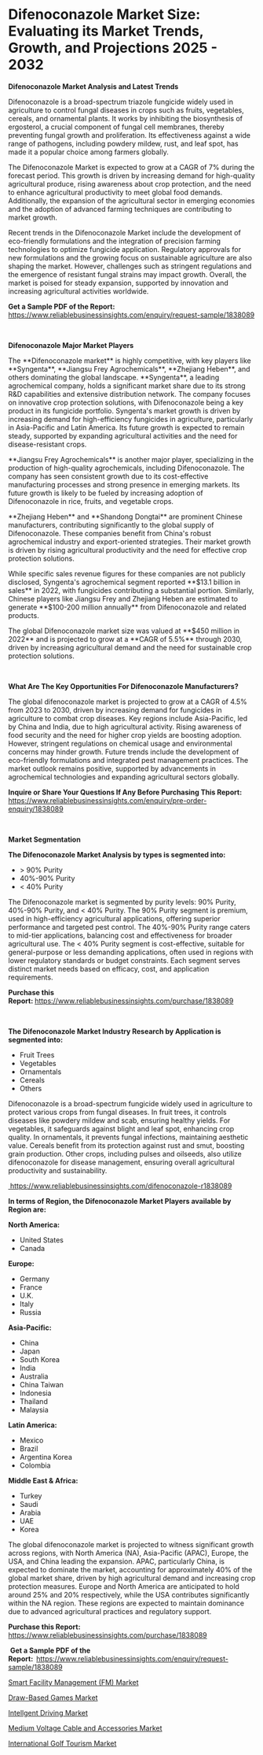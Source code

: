 <p><h1>Difenoconazole Market Size: Evaluating its Market Trends, Growth, and Projections 2025 - 2032</h1></p><p><strong>Difenoconazole Market Analysis and Latest Trends</strong></p>
<p><p>Difenoconazole is a broad-spectrum triazole fungicide widely used in agriculture to control fungal diseases in crops such as fruits, vegetables, cereals, and ornamental plants. It works by inhibiting the biosynthesis of ergosterol, a crucial component of fungal cell membranes, thereby preventing fungal growth and proliferation. Its effectiveness against a wide range of pathogens, including powdery mildew, rust, and leaf spot, has made it a popular choice among farmers globally.</p><p>The Difenoconazole Market is expected to grow at a CAGR of 7% during the forecast period. This growth is driven by increasing demand for high-quality agricultural produce, rising awareness about crop protection, and the need to enhance agricultural productivity to meet global food demands. Additionally, the expansion of the agricultural sector in emerging economies and the adoption of advanced farming techniques are contributing to market growth.</p><p>Recent trends in the Difenoconazole Market include the development of eco-friendly formulations and the integration of precision farming technologies to optimize fungicide application. Regulatory approvals for new formulations and the growing focus on sustainable agriculture are also shaping the market. However, challenges such as stringent regulations and the emergence of resistant fungal strains may impact growth. Overall, the market is poised for steady expansion, supported by innovation and increasing agricultural activities worldwide.</p></p>
<p><strong>Get a Sample PDF of the Report:&nbsp;</strong> <a href="https://www.reliablebusinessinsights.com/enquiry/request-sample/1838089?utm_campaign=1138&utm_medium=2&utm_source=Github&utm_content=ia&utm_term=26012025&utm_id=difenoconazole">https://www.reliablebusinessinsights.com/enquiry/request-sample/1838089</a></p>
<p>&nbsp;</p>
<p><strong>Difenoconazole Major Market Players</strong></p>
<p><p>The **Difenoconazole market** is highly competitive, with key players like **Syngenta**, **Jiangsu Frey Agrochemicals**, **Zhejiang Heben**, and others dominating the global landscape. **Syngenta**, a leading agrochemical company, holds a significant market share due to its strong R&D capabilities and extensive distribution network. The company focuses on innovative crop protection solutions, with Difenoconazole being a key product in its fungicide portfolio. Syngenta's market growth is driven by increasing demand for high-efficiency fungicides in agriculture, particularly in Asia-Pacific and Latin America. Its future growth is expected to remain steady, supported by expanding agricultural activities and the need for disease-resistant crops.</p><p>**Jiangsu Frey Agrochemicals** is another major player, specializing in the production of high-quality agrochemicals, including Difenoconazole. The company has seen consistent growth due to its cost-effective manufacturing processes and strong presence in emerging markets. Its future growth is likely to be fueled by increasing adoption of Difenoconazole in rice, fruits, and vegetable crops.</p><p>**Zhejiang Heben** and **Shandong Dongtai** are prominent Chinese manufacturers, contributing significantly to the global supply of Difenoconazole. These companies benefit from China's robust agrochemical industry and export-oriented strategies. Their market growth is driven by rising agricultural productivity and the need for effective crop protection solutions.</p><p>While specific sales revenue figures for these companies are not publicly disclosed, Syngenta's agrochemical segment reported **$13.1 billion in sales** in 2022, with fungicides contributing a substantial portion. Similarly, Chinese players like Jiangsu Frey and Zhejiang Heben are estimated to generate **$100-200 million annually** from Difenoconazole and related products.</p><p>The global Difenoconazole market size was valued at **$450 million in 2022** and is projected to grow at a **CAGR of 5.5%** through 2030, driven by increasing agricultural demand and the need for sustainable crop protection solutions.</p></p>
<p>&nbsp;</p>
<p><strong>What Are The Key Opportunities For Difenoconazole Manufacturers?</strong></p>
<p><p>The global difenoconazole market is projected to grow at a CAGR of 4.5% from 2023 to 2030, driven by increasing demand for fungicides in agriculture to combat crop diseases. Key regions include Asia-Pacific, led by China and India, due to high agricultural activity. Rising awareness of food security and the need for higher crop yields are boosting adoption. However, stringent regulations on chemical usage and environmental concerns may hinder growth. Future trends include the development of eco-friendly formulations and integrated pest management practices. The market outlook remains positive, supported by advancements in agrochemical technologies and expanding agricultural sectors globally.</p></p>
<p><strong>Inquire or Share Your Questions If Any Before Purchasing This Report:</strong> <a href="https://www.reliablebusinessinsights.com/enquiry/pre-order-enquiry/1838089?utm_campaign=1138&utm_medium=2&utm_source=Github&utm_content=ia&utm_term=26012025&utm_id=difenoconazole">https://www.reliablebusinessinsights.com/enquiry/pre-order-enquiry/1838089</a></p>
<p>&nbsp;</p>
<p><strong>Market Segmentation</strong></p>
<p><strong>The Difenoconazole Market Analysis by types is segmented into:</strong></p>
<p><ul><li>> 90% Purity</li><li>40%-90% Purity</li><li>< 40% Purity</li></ul></p>
<p><p>The Difenoconazole market is segmented by purity levels: 90% Purity, 40%-90% Purity, and < 40% Purity. The 90% Purity segment is premium, used in high-efficiency agricultural applications, offering superior performance and targeted pest control. The 40%-90% Purity range caters to mid-tier applications, balancing cost and effectiveness for broader agricultural use. The < 40% Purity segment is cost-effective, suitable for general-purpose or less demanding applications, often used in regions with lower regulatory standards or budget constraints. Each segment serves distinct market needs based on efficacy, cost, and application requirements.</p></p>
<p><strong>Purchase this Report:&nbsp;</strong><a href="https://www.reliablebusinessinsights.com/purchase/1838089?utm_campaign=1138&utm_medium=2&utm_source=Github&utm_content=ia&utm_term=26012025&utm_id=difenoconazole">https://www.reliablebusinessinsights.com/purchase/1838089</a></p>
<p>&nbsp;</p>
<p><strong>The Difenoconazole Market Industry Research by Application is segmented into:</strong></p>
<p><ul><li>Fruit Trees</li><li>Vegetables</li><li>Ornamentals</li><li>Cereals</li><li>Others</li></ul></p>
<p><p>Difenoconazole is a broad-spectrum fungicide widely used in agriculture to protect various crops from fungal diseases. In fruit trees, it controls diseases like powdery mildew and scab, ensuring healthy yields. For vegetables, it safeguards against blight and leaf spot, enhancing crop quality. In ornamentals, it prevents fungal infections, maintaining aesthetic value. Cereals benefit from its protection against rust and smut, boosting grain production. Other crops, including pulses and oilseeds, also utilize difenoconazole for disease management, ensuring overall agricultural productivity and sustainability.</p></p>
<p><a href="https://www.reliablebusinessinsights.com/difenoconazole-r1838089?utm_campaign=1138&utm_medium=2&utm_source=Github&utm_content=ia&utm_term=26012025&utm_id=difenoconazole">&nbsp;https://www.reliablebusinessinsights.com/difenoconazole-r1838089</a></p>
<p><strong>In terms of Region, the Difenoconazole Market Players available by Region are:</strong></p>
<p>
    <p> <strong> North America: </strong>
        <ul>
            <li>United States</li>
            <li>Canada</li>
        </ul>
        </p> 
    <p> <strong> Europe: </strong>
        <ul>
            <li>Germany</li>
            <li>France</li>
            <li>U.K.</li>
            <li>Italy</li>
            <li>Russia</li>
        </ul>
        </p> 
    <p> <strong> Asia-Pacific: </strong>
        <ul>
            <li>China</li>
            <li>Japan</li>
            <li>South Korea</li>
            <li>India</li>
            <li>Australia</li>
            <li>China Taiwan</li>
            <li>Indonesia</li>
            <li>Thailand</li>
            <li>Malaysia</li>
        </ul>
        </p> 
    <p> <strong> Latin America: </strong>
        <ul>
            <li>Mexico</li>
            <li>Brazil</li>
            <li>Argentina Korea</li>
            <li>Colombia</li>
        </ul>
        </p> 
    <p> <strong> Middle East & Africa: </strong>
        <ul>
            <li>Turkey</li>
            <li>Saudi</li>
            <li>Arabia</li>
            <li>UAE</li>
            <li>Korea</li>
        </ul>
    </p>
    </p>
<p><p>The global difenoconazole market is projected to witness significant growth across regions, with North America (NA), Asia-Pacific (APAC), Europe, the USA, and China leading the expansion. APAC, particularly China, is expected to dominate the market, accounting for approximately 40% of the global market share, driven by high agricultural demand and increasing crop protection measures. Europe and North America are anticipated to hold around 25% and 20% respectively, while the USA contributes significantly within the NA region. These regions are expected to maintain dominance due to advanced agricultural practices and regulatory support.</p></p>
<p><strong>Purchase this Report: </strong><a href="https://www.reliablebusinessinsights.com/purchase/1838089?utm_campaign=1138&utm_medium=2&utm_source=Github&utm_content=ia&utm_term=26012025&utm_id=difenoconazole">https://www.reliablebusinessinsights.com/purchase/1838089</a></p>
<p>&nbsp;<strong>Get a Sample PDF of the Report:&nbsp;&nbsp;</strong><a href="https://www.reliablebusinessinsights.com/enquiry/request-sample/1838089?utm_campaign=1138&utm_medium=2&utm_source=Github&utm_content=ia&utm_term=26012025&utm_id=difenoconazole">https://www.reliablebusinessinsights.com/enquiry/request-sample/1838089</a></p>
<p><strong></strong></p>
<p><p><a href="https://www.linkedin.com/pulse/competitive-landscape-key-trends-smart-facility-management-fm-market-enxhc?utm_campaign=1138&utm_medium=2&utm_source=Github&utm_content=ia&utm_term=26012025&utm_id=difenoconazole">Smart Facility Management (FM) Market</a></p><p><a href="https://www.linkedin.com/pulse/comprehensive-report-draw-based-games-market-types-applications-d6nff?utm_campaign=1138&utm_medium=2&utm_source=Github&utm_content=ia&utm_term=26012025&utm_id=difenoconazole">Draw-Based Games Market</a></p><p><a href="https://www.linkedin.com/pulse/market-demand-revenue-analysis-intellgent-driving-projected-gzbuc?utm_campaign=1138&utm_medium=2&utm_source=Github&utm_content=ia&utm_term=26012025&utm_id=difenoconazole">Intellgent Driving Market</a></p><p><a href="https://www.linkedin.com/pulse/navigating-medium-voltage-cable-accessories-market-growth-ink4f?utm_campaign=1138&utm_medium=2&utm_source=Github&utm_content=ia&utm_term=26012025&utm_id=difenoconazole">Medium Voltage Cable and Accessories Market</a></p><p><a href="https://www.linkedin.com/pulse/international-golf-tourism-market-forecast-highlights-2025-qcjnf?utm_campaign=1138&utm_medium=2&utm_source=Github&utm_content=ia&utm_term=26012025&utm_id=difenoconazole">International Golf Tourism Market</a></p></p>
